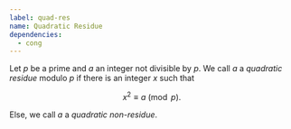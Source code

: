 ```yaml
---
label: quad-res
name: Quadratic Residue
dependencies:
  - cong
---
```


Let $p$ be a prime and $a$ an integer not divisible by $p$. We call $a$ a *quadratic residue* modulo $p$ if there is an integer $x$ such that

$$x^2 \equiv a\pmod{p}.$$

Else, we call $a$ a *quadratic non-residue*.